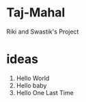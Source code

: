 # Taj-Mahal
Riki and Swastik's Project 

# ideas
1. Hello World
2. Hello baby
3. Hello One Last Time
